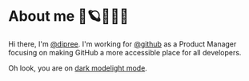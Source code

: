 # About me 🌲🪐🌳🧙‍♂️

Hi there, I'm [@dipree](https://github.com/dipree). I'm working for [@github](https://github.com/github/) as a Product Manager focusing on making GitHub a more accessible place for all developers.

Oh look, you are on [dark mode](https://github.com/settings/appearance#gh-dark-mode-only)[light mode](https://github.com/settings/appearance#gh-light-mode-only).
